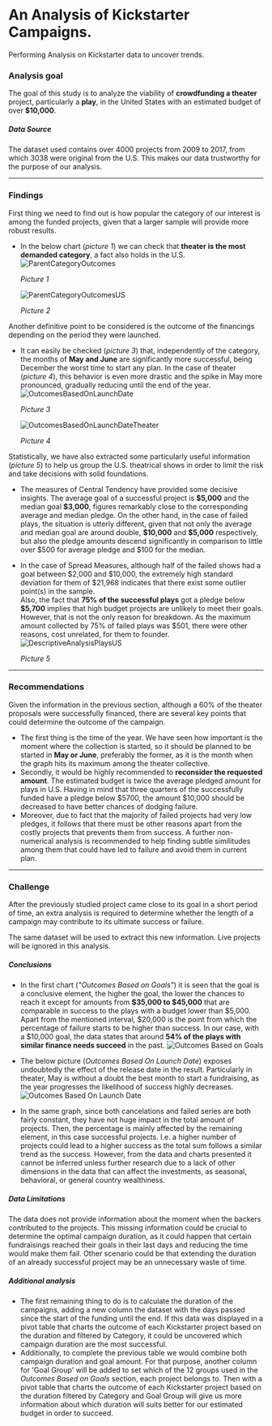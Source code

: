 # An Analysis of Kickstarter Campaigns.
Performing Analysis on Kickstarter data to uncover trends.

### Analysis goal
The goal of this study is to analyze the viability of **crowdfunding a theater** project, particularly a **play**, in the United States with an estimated budget of over **\$10,000**.

##### Data Source
The dataset used contains over 4000 projects from 2009 to 2017, from which 3038 were original from the U.S. This makes our data trustworthy for the purpose of our analysis.

---
### Findings
First thing we need to find out is how popular the category of our interest is among the funded projects, given that a larger sample will provide more robust results.

* In the below chart (_picture 1_) we can check that **theater is the most demanded category**, a fact also holds in the U.S.
  ![ParentCategoryOutcomes](./media/1.ParentCategoryOutcomes.png?raw=true)

  _Picture 1_

  ![ParentCategoryOutcomesUS](./media/2.ParentCategoryOutcomesUS.png?raw=true)

  _Picture 2_

  
Another definitive point to be considered is the outcome of the financings depending on the period they were launched.   
* It can easily be checked (_picture 3_) that, independently of the category, the months of **May and June** are significantly more successful, being December the worst time to start any plan. In the case of theater (_picture 4_), this behavior is even more drastic and the spike in May more pronounced, gradually reducing until the end of the year.
  ![OutcomesBasedOnLaunchDate](./media/3.OutcomesBasedOnLaunchDate.png?raw=true)

  _Picture 3_

  ![OutcomesBasedOnLaunchDateTheater](./media/4.OutcomesBasedOnLaunchDateTheater.png?raw=true)

  _Picture 4_

Statistically, we have also extracted some particularly useful information (_picture 5_) to help us group the U.S. theatrical shows in order to limit the risk and take decisions with solid foundations.
* The measures of Central Tendency have provided some decisive insights. The average goal of a successful project is **\$5,000** and the median goal **\$3,000**, figures remarkably close to the corresponding average and median pledge. On the other hand, in the case of failed plays, the situation is utterly different, given that not only the average and median goal are around double, **\$10,000** and **\$5,000** respectively, but also the pledge amounts descend significantly in comparison to little over \$500 for average pledge and \$100 for the median.
* In the case of Spread Measures, although half of the failed shows had a goal between \$2,000 and \$10,000, the extremely high standard deviation for them of $21,968 indicates that there exist some outlier point(s) in the sample.  
Also, the fact that **75% of the successful plays** got a pledge below **\$5,700** implies that high budget projects are unlikely to meet their goals. However, that is not the only reason for breakdown. As the maximum amount collected by 75% of failed plays was \$501, there were other reasons, cost unrelated, for them to founder.
![DescriptiveAnalysisPlaysUS](./media/5.DescriptiveAnalysisPlaysUS.png?raw=true)
  
  _Picture 5_
---
### Recommendations

Given the information in the previous section, although a 60% of the theater proposals were successfully financed, there are several key points that could determine the outcome of the campaign.
* The first thing is the time of the year. We have seen how important is the moment where the collection is started, so it should be planned to be started in **May or June**, preferably the former, as it is the month when the graph hits its maximum among the theater collective. 
* Secondly, it would be highly recommended to **reconsider the requested amount**. The estimated budget is twice the average pledged amount for plays in U.S. Having in mind that three quarters of the successfully funded have a pledge below \$5700, the amount \$10,000 should be decreased to have better chances of dodging failure.
* Moreover, due to fact that the majority of failed projects had very low pledges, it follows that there must be other reasons apart from the costly projects that prevents them from success. A further non-numerical analysis is recommended to help finding subtle similitudes among them that could have led to failure and avoid them in current plan.

---
### Challenge
After the previously studied project came close to its goal in a short period of time, an extra analysis is required to determine whether the length of a campaign may contribute to its ultimate success or failure.

The same dataset will be used to extract this new information. Live projects will be ignored in this analysis.

##### Conclusions
* In the first chart (_"Outcomes Based on Goals"_) it is seen that the goal is a conclusive element, the higher the goal, the lower the chances to reach it except for amounts from **\$35,000 to \$45,000** that are comparable in success to the plays with a budget lower than $5,000. Apart from the mentioned interval, \$20,000 is the point from which the percentage of failure starts to be higher than success.
In our case, with a \$10,000 goal, the data states that around **54% of the plays with similar finance needs succeed** in the past. 
  ![Outcomes Based on Goals](./media/Ch1.OutcomesBasedOnGoals.png?raw=true)

* The below picture (_Outcomes Based On Launch Date_) exposes undoubtedly the effect of the release date in the result. Particularly in theater, May is without a doubt the best month to start a fundraising, as the year progresses the likelihood of success highly decreases.
  ![Outcomes Based On Launch Date](./media/Ch1.OutcomesBasedOnLaunchDate.png?raw=true)

* In the same graph, since both cancelations and failed series are both fairly constant, they have not huge impact in the total amount of projects. Then, the percentage is mainly affected by the remaining element, in this case successful projects. I.e. a higher number of projects could lead to a higher success as the total sum follows a similar trend as the success. However, from the data and charts presented it cannot be inferred unless further research due to a lack of other dimensions in the data that can affect the investments, as seasonal, behavioral, or general country wealthiness.   


##### Data Limitations
The data does not provide information about the moment when the backers contributed to the projects. This missing information could be crucial to determine the optimal campaign duration, as it could happen that certain fundraisings reached their goals in their last days and reducing the time would make them fail. Other scenario could be that extending the duration of an already successful project may be an unnecessary waste of time.

##### Additional analysis
* The first remaining thing to do is to calculate the duration of the campaigns, adding a new column the dataset with the days passed since the start of the funding until the end. If this data was displayed in a pivot table that charts the outcome of each Kickstarter project based on the duration and filtered by Category, it could be uncovered which campaign duration are the most successful.
* Additionally, to complete the previous table we would combine both campaign duration and goal amount. For that purpose, another column for 'Goal Group' will be added to set which of the 12 groups used in the _Outcomes Based on Goals_ section, each project belongs to.
Then with a pivot table that charts the outcome of each Kickstarter project based on the duration filtered by Category and Goal Group will give us more information about which duration will suits better for our estimated budget in order to succeed.
